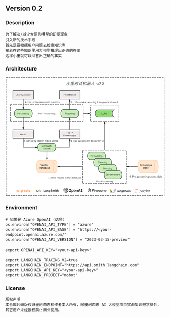 ## Version 0.2 

### Description
```
为了解决/减少大语言模型的幻觉现象
引入新的技术手段
首先是要根据用户问题去检索知识库
接着在这些知识里用大模型推理出正确的答案
这样小墨就可以回答出正确的事实
```

### Architecture
![architecture](./architecture.png)


### Environment
```shell
# 如果是 Azure OpenAI (选项)
os.environ["OPENAI_API_TYPE"] = "azure"
os.environ["OPENAI_API_BASE"] = "https://<your-endpoint.openai.azure.com/"
os.environ["OPENAI_API_VERSION"] = "2023-03-15-preview"

export OPENAI_API_KEY="<your-api-key>"

export LANGCHAIN_TRACING_V2=true
export LANGCHAIN_ENDPOINT="https://api.smith.langchain.com"
export LANGCHAIN_API_KEY="<your-api-key>"
export LANGCHAIN_PROJECT="mobot"
```

### License
``` 
版权声明
本仓库代码版权归墨问西东和作者本人所有，除墨问西东 AI 大模型项目实战集训班学员外，其它用户未经授权禁止商业使用。
```